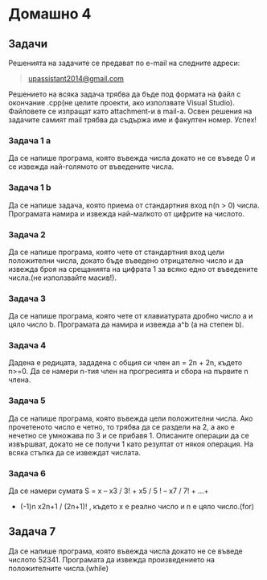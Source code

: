 Домашно 4
=========

## Задачи ##
Решенията на задачите се предават по e-mail на следните адреси:

>upassistant2014@gmail.com

Решението на всяка задача трябва да бъде под формата на файл с окончание .cpp(не целите проекти, ако използвате Visual Studio). Файловете се изпращат като attachment-и в mail-a. 
Освен решения на задачите самият mail трябва да съдържа име и факултен номер. Успех!


### Задача 1 a ###

Да се напише програма, която въвежда числа докато не се въведе 0 и се извежда най-голямото от въведените числа.

### Задача 1 b ###
 Да се напише задача, която приема от стандартния вход n(n > 0) числа. Програмата намира и извежда най-малкото от цифрите на числото.

### Задача 2 ###

 Да се напише програма, която чете от стандартния вход цели положителни числа, докато бъде въведено отрицателно число и да извежда броя на срещанията на цифрата 1 за всяко едно от въведените числа.(не използвайте масив!).

### Задача 3 ###

 Да се напише програма, която чете от клавиатурата дробно число a и цяло число b. Програмата да намира и извежда a^b (a на степен b).

### Задача 4 ###

 Дадена е редицата, зададена с общия си член an = 2n + 2n, където n>=0. Да се намери n-тия член на прогресията и сбора на първите n члена.

### Задача 5 ###

 Да се напише програма, която въвежда цели положителни числа. Ако прочетеното число е четно, то трябва да се раздели на 2, а ако е нечетно се умножава по 3 и се прибавя 1. Описаните операции да се извършват, докато не се получи 1 като резултат от някоя операция. На всяка стъпка да се извеждат числата. 

### Задача 6 ###

 Да се намери сумата S = x  –  x3 / 3!  +  x5 / 5 !  –  x7 / 7!  + …+
+ (-1)n  x2n+1 / (2n+1)! , където x е реално число и n е цяло число.(for)

## Задача 7 ###
  Да се напише програма, която въвежда числа докато не се въведе числото 52341. Програмата да извежда произведението на положителните числа.(while)

